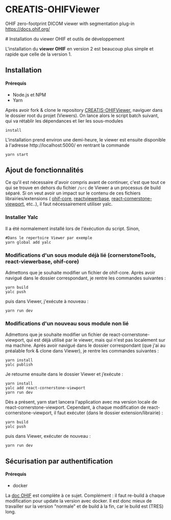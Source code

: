 # CREATIS-OHIFViewer
OHIF zero-footprint DICOM viewer with segmentation plug-in https://docs.ohif.org/

﻿# Installation du viewer OHIF et outils de développement 

L'installation du **viewer OHIF** en version 2 est beaucoup plus simple et rapide que celle de la version 1.

## Installation
#### Prérequis 
* Node.js et NPM
* Yarn


Après avoir fork & clone le  repository [CREATIS-OHIFViewer](https://github.com/MathisGuilhin/CREATIS-OHIFViewer), naviguer dans le dossier root du projet (Viewers). 
On lance alors le script batch suivant, qui va rétablir les dépendances et lier les sous-modules

```shell
install
```
L'installation prend environ une demi-heure, le viewer est ensuite disponible à l'adresse http://localhost:5000/ en rentrant la commande 
```shell
yarn start
```
## Ajout de fonctionnalités
Ce qu'il est nécessaire d'avoir compris avant de continuer, c'est que tout ce qui se trouve en dehors du fichier `/src` de Viewer a un processus de build séparé. Si on veut avoir un impact sur le contenu de ces fichiers librairies/extensions ( [ohif-core](https://github.com/OHIF/ohif-core), [reactviewerbase](https://github.com/OHIF/react-viewerbase), [react-cornerstone-viewport](https://github.com/cornerstonejs/react-cornerstone-viewport), etc..), il faut nécessairement utiliser yalc.

### Installer Yalc

Il a été normalement installé lors de l'éxécution du script.
Sinon,

```shell
#Dans le repertoire Viewer par exemple
yarn global add yalc
```
### Modifications d'un sous module déjà lié (cornerstoneTools, react-viewerbase, ohif-core)
Admettons que je souhaite modifier un fichier de ohif-core. Après avoir navigué dans le dossier correspondant, je rentre les commandes suivantes :

```shell
yarn build 
yalc push
```
puis dans Viewer, j'exécute à nouveau :
```shell 
yarn run dev
```
### Modifications d'un nouveau sous module non lié

Admettons que je souhaite modifier un fichier de react-cornerstone-viewport, qui est déjà utilisé par le viewer, mais qui n'est pas localement sur ma machine. Après avoir navigué dans le dossier correspondant (que j'ai au préalable fork & clone dans Viewer), je rentre les commandes suivantes :
```shell
yarn install 
yalc publish
```
Je retourne ensuite dans le dossier Viewer et j’exécute : 
```shell
yarn install 
yalc add react-cornerstone-viewport 
yarn run dev
```
Dès a présent, yarn start lancera l'application avec ma version locale de react-cornerstone-viewport.
Cependant, à chaque modification de react-cornerstone-viewport, il faut exécuter (dans le dossier extension/librairie) :

```shell
yarn build 
yalc push
```
puis dans Viewer, exécuter de nouveau :
```shell 
yarn run dev
```

## Sécurisation par authentification 
#### Prérequis 
* docker

La [doc OHIF](https://docs.ohif.org/deployment/recipes/user-account-control.html) est complète à ce sujet.
Complément : il faut re-build à chaque modification pour update la version avec docker. Il est donc mieux de travailler sur la version "normale" et de build à la fin, car le build est (TRES) long.

